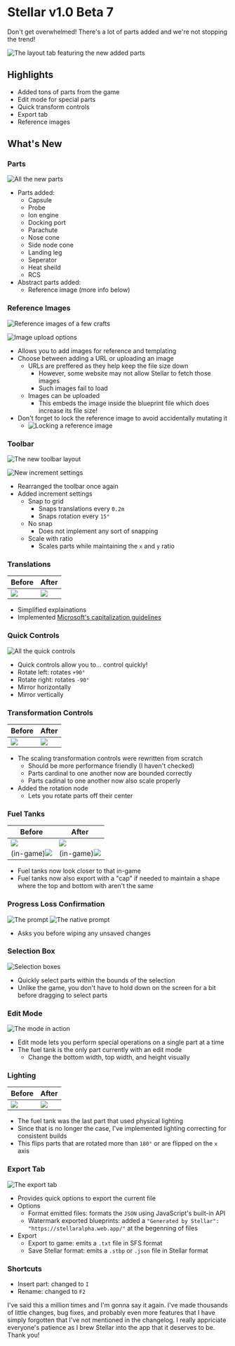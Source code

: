 # Stellar v1.0 Beta 7

Don't get overwhelmed! There's a lot of parts added and we're not stopping the trend!

![The layout tab featuring the new added parts](https://i.imgur.com/Lg7qrJA.png)

## Highlights

- Added tons of parts from the game
- Edit mode for special parts
- Quick transform controls
- Export tab
- Reference images

## What's New

### Parts

![All the new parts](https://i.imgur.com/XLbNHxr.png)

- Parts added:
  - Capsule
  - Probe
  - Ion engine
  - Docking port
  - Parachute
  - Nose cone
  - Side node cone
  - Landing leg
  - Seperator
  - Heat sheild
  - RCS
- Abstract parts added:
  - Reference image (more info below)

### Reference Images

![Reference images of a few crafts](https://i.imgur.com/u83bIeA.png)

![Image upload options](https://i.imgur.com/inAjAV9.png)

- Allows you to add images for reference and templating
- Choose between adding a URL or uploading an image
  - URLs are preffered as they help keep the file size down
    - However, some website may not allow Stellar to fetch those images
    - Such images fail to load
  - Images can be uploaded
    - This embeds the image inside the blueprint file which does increase its file size!
- Don't forget to lock the reference image to avoid accidentally mutating it
  - ![Locking a reference image](https://i.imgur.com/Ezcoe3h.png)

### Toolbar

![The new toolbar layout](https://i.imgur.com/c9dwm5T.png)

![New increment settings](https://i.imgur.com/YloKMt7.png)

- Rearranged the toolbar once again
- Added increment settings
  - Snap to grid
    - Snaps translations every `0.2m`
    - Snaps rotation every `15°`
  - No snap
    - Does not implement any sort of snapping
  - Scale with ratio
    - Scales parts while maintaining the `x` and `y` ratio

### Translations

| Before                               | After                                |
| ------------------------------------ | ------------------------------------ |
| ![](https://i.imgur.com/GRmC7mf.png) | ![](https://i.imgur.com/PU0qjht.png) |

- Simplified explainations
- Implemented [Microsoft's capitalization guidelines](https://learn.microsoft.com/en-us/style-guide/capitalization)

### Quick Controls

![All the quick controls](https://i.imgur.com/lfPpMEV.png)

- Quick controls allow you to... control quickly!
- Rotate left: rotates `+90°`
- Rotate right: rotates `-90°`
- Mirror horizontally
- Mirror vertically

### Transformation Controls

| Before                               | After                                |
| ------------------------------------ | ------------------------------------ |
| ![](https://i.imgur.com/jb5pR2b.png) | ![](https://i.imgur.com/UZ1iSic.png) |

- The scaling transformation controls were rewritten from scratch
  - Should be more performance friendly (I haven't checked)
  - Parts cardinal to one another now are bounded correctly
  - Parts cadinal to one another now also scale properly
- Added the rotation node
  - Lets you rotate parts off their center

### Fuel Tanks

| Before                                        | After                                         |
| --------------------------------------------- | --------------------------------------------- |
| ![](https://i.imgur.com/XMsclmT.png)          | ![](https://i.imgur.com/GrPFRJo.png)          |
| (in-game)![](https://i.imgur.com/vxoC9Cg.png) | (in-game)![](https://i.imgur.com/xIJ2qE6.png) |

- Fuel tanks now look closer to that in-game
- Fuel tanks now also export with a "cap" if needed to maintain a shape where the top and bottom with aren't the same

### Progress Loss Confirmation

![The prompt](https://i.imgur.com/pZhQvf7.png)
![The native prompt](https://i.imgur.com/OTL3gDa.png)

- Asks you before wiping any unsaved changes

### Selection Box

![Selection boxes](https://i.imgur.com/oamhnq8.gif)

- Quickly select parts within the bounds of the selection
- Unlike the game, you don't have to hold down on the screen for a bit before dragging to select parts

### Edit Mode

![The mode in action](https://i.imgur.com/M9CqFJt.gif)

- Edit mode lets you perform special operations on a single part at a time
- The fuel tank is the only part currently with an edit mode
  - Change the bottom width, top width, and height visually

### Lighting

| Before                               | After                                |
| ------------------------------------ | ------------------------------------ |
| ![](https://i.imgur.com/87FgHRi.png) | ![](https://i.imgur.com/oLUHDWG.png) |

- The fuel tank was the last part that used physical lighting
- Since that is no longer the case, I've implemented lighting correcting for consistent builds
- This flips parts that are rotated more than `180°` or are flipped on the `x` axis

### Export Tab

![The export tab](https://i.imgur.com/k43VWGI.png)

- Provides quick options to export the current file
- Options
  - Format emitted files: formats the `JSON` using JavaScript's built-in API
  - Watermark exported blueprints: added a `"Generated by Stellar": "https://stellaralpha.web.app/"` at the begenning of files
- Export
  - Export to game: emits a `.txt` file in SFS format
  - Save Stellar format: emits a `.stbp` or `.json` file in Stellar format

### Shortcuts

- Insert part: changed to `I`
- Rename: changed to `F2`

I've said this a million times and I'm gonna say it again. I've made thousands of little changes, bug fixes, and probably even more features that I have simply forgotten that I've not mentioned in the changelog. I really appriciate everyone's patience as I brew Stellar into the app that it deserves to be. Thank you!
